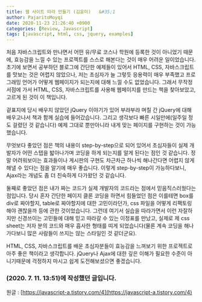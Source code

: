 ```yaml
---
title: 웹 사이트 따라 만들기 (김윤미)	&#35;1
author: PajaritoMoyqi
date: 2020-11-23 21:26:40 +0900
categories: [Review, Javascript]
tags: [javascript, html, css, jquery, examples]
---
```


처음 자바스크립트와 만나면서 어떤 유/무료 코스나 학원에 등록한 것이 아니었기 때문에, 효능감을 느낄 수 있는 프로젝트를 스스로 해본다는 것이 매우 어려운 일이었습니다. 초기에 보면서 공부하던 블로그에 간단한 예제들이 있어서 HTML, CSS, 자바스크립트를 맛보는 것은 어렵지 않았으나, 저는 초심자가 늘 그렇듯 응용력이 매우 부족했고 프로그래밍 언어가 어떻게 웹페이지가 되는지에 대해 느낄 수도 없었습니다. 그래서 무작정 서점에 가서 HTML, CSS, 자바스크립트를 사용해 웹페이지를 만드는 책을 찾아보았고, 고르게 된 것이 이 책입니다.

겉표지에 당시 배우지 않았던 jQuery 이야기가 있어 부랴부랴 며칠 간 jQuery에 대해 배우고나서 책과 함께 실습에 들어갔습니다. 그리고 생각보다 빠른 시일만에(일주일 정도 걸렸던 것 같습니다) 예제 그대로 뿐만아니라 내게 맞는 페이지를 구현하는 것이 가능했습니다.

무엇보다 좋았던 점은 책의 내용이 step-by-step으로 되어 있어서 초심자들이 실제 개발자가 어떤 스텝을 밟아나가며 코딩을 하게 되는지를 알게 된다는 점인 것 같습니다. 정말 어려워보이는 효과들이나 게시판의 구현도 차근차근 하나씩 해나간다면 어렵지 않게 해낼 수 있다는 점을 알기에 매우 좋습니다. 이렇게 step-by-step이 가능하다보니, Ajax라는 개념도 좀 더 친숙하게 다가왔던 것 같습니다.

둘째로 좋았던 점은 내가 짜는 코드가 실제 개발자의 코드라는 점에서 믿음직스러웠다는 점입니다. 당시 혼자 간단한 페이지 클론 코딩을 하면서 힘들었던 점은 이를테면 box를 div로 짜야할지, table로 짜야할지에 대한 고민이라던가, css 파일을 어떻게 리팩토링해야 괜찮을까 등에 관한 것이었습니다. 그런데 여기서 실습을 따라가면서 이런 자잘하지만 신경쓰이는 고민들에 대해 믿고 따라갈 수 있는 이정표를 만났고, 실제로 제 css sheet는 저자 분의 코드와 매우 흡사한 형태를 띠게 되었습니다(물론 계속 코딩을 해나가다보니 많은 사람들이 쓰지는 않는 스타일인 것 같더군요).

HTML, CSS, 자바스크립트를 배운 초심자분들이 효능감을 느껴보기 위한 프로젝트로 아주 좋은 책이라고 생각합니다. jQuery나 Ajax에 대한 깊은 이해가 필요한 수준이 아니기때문에 걱정하지 마시고 쉽게 도전해보셨으면 좋겠습니다.


### (2020. 7. 11. 13:51)에 작성했던 글입니다.

원글 : [https://javascript-a.tistory.com/4](https://javascript-a.tistory.com/4)